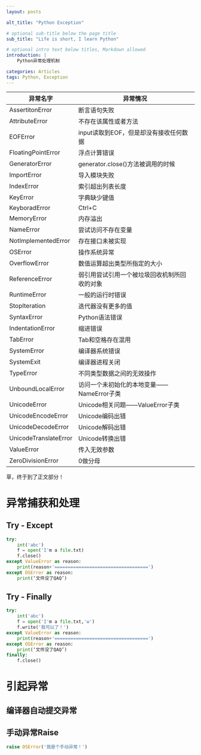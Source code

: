 ```yaml
---
layout: posts

alt_title: "Python Exception"

# optional sub-title below the page title
sub_title: "Life is short, I learn Python"

# optional intro text below titles, Markdown allowed
introduction: |
    Python异常处理机制

categories: Articles
tags: Python, Exception
---
```


| 异常名字              | 异常情况                                     |
| --------------------- | -------------------------------------------- |
| AssertitonError       | 断言语句失败                                 |
| AttributeError        | 不存在该属性或者方法                         |
| EOFError              | input读取到EOF，但是却没有接收任何数据       |
| FloatingPointError    | 浮点计算错误                                 |
| GeneratorError        | generator.close()方法被调用的时候            |
| ImportError           | 导入模块失败                                 |
| IndexError            | 索引超出列表长度                             |
| KeyError              | 字典缺少键值                                 |
| KeyboradError         | Ctrl+C                                       |
| MemoryError           | 内存溢出                                     |
| NameError             | 尝试访问不存在变量                           |
| NotImplementedError   | 存在接口未被实现                             |
| OSError               | 操作系统异常                                 |
| OverflowError         | 数值运算超出类型所指定的大小                 |
| ReferenceError        | 弱引用尝试引用一个被垃圾回收机制所回收的对象 |
| RuntimeError          | 一般的运行时错误                             |
| StopIteration         | 迭代器没有更多的值                           |
| SyntaxError           | Python语法错误                               |
| IndentationError      | 缩进错误                                     |
| TabError              | Tab和空格存在混用                            |
| SystemError           | 编译器系统错误                               |
| SystemExit            | 编译器进程关闭                               |
| TypeError             | 不同类型数据之间的无效操作                   |
| UnboundLocalError     | 访问一个未初始化的本地变量——NameError子类    |
| UnicodeError          | Unicode相关问题——ValueError子类              |
| UnicodeEncodeError    | Unicode编码出错                              |
| UnicodeDecodeError    | Unicode解码出错                              |
| UnicodeTranslateError | Unicode转换出错                              |
| ValueError            | 传入无效参数                                 |
| ZeroDivisionError     | 0做分母                                      |

草，终于到了正文部分！

# 异常捕获和处理

## Try - Except

```python
try:
    int('abc')
    f = open('I'm a file.txt)
    f.close()
except ValueError as reason:
    print(reason+'===================================')
except OSError as reason:
    print(‘文件没了QAQ’)
```

## Try - Finally

```python
try:
    int('abc')
    f = open('I'm a file.txt,'w')
    f.write('我可以了！')
except ValueError as reason:
    print(reason+'===================================')
except OSError as reason:
    print(‘文件没了QAQ’)
finally:
    f.close()
```

# 引起异常

## 编译器自动提交异常

## 手动异常Raise

```python
raise OSError('我是个手动异常！')
```



